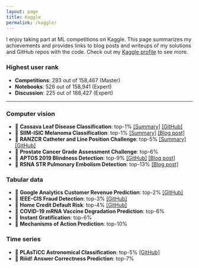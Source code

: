 ```yaml
---
layout: page
title: Kaggle
permalink: /kaggle/
---
```


I enjoy taking part at ML competitions on Kaggle. This page summarizes my achievements and provides links to blog posts and writeups of my solutions and GitHub repos with the code. Check out my [Kaggle profile](https://www.kaggle.com/kozodoi) to see more.

### Highest user rank
- **Competitions**: 293 out of 158,467 (Master)
- **Notebooks**: 526 out of 158,941 (Expert)
- **Discussion**: 225 out of 188,427 (Expert)

<hr style="height:1px;border-width:0;color:rgb(50,50,50);background-color:rgb(50,50,50)">

### Computer vision

- 🥇 **Cassava Leaf Disease Classification**: top-1% [[Summary]](https://www.kaggle.com/c/cassava-leaf-disease-classification/discussion/220751) [[GitHub]](https://github.com/kozodoi/Kaggle_Leaf_Disease_Classification)
- 🥇 **SIIM-ISIC Melanoma Classification**: top-1% [[Summary]](https://www.kaggle.com/c/siim-isic-melanoma-classification/discussion/175624) [[Blog post]](https://kozodoi.me/python/deep%20learning/computer%20vision/competitions/2020/08/30/pre-training.html)
- 🥈 **RANZCR Catheter and Line Position Challenge**: top-5% [[Summary]](https://www.kaggle.com/c/ranzcr-clip-catheter-line-classification/discussion/226664) [[GitHub]](https://github.com/kozodoi/Kaggle_RANZCR_Challenge)
- 🥉 **Prostate Cancer Grade Assessment Challenge**: top-6%
- 🥉 **APTOS 2019 Blindness Detection**: top-9% [[GitHub]](https://github.com/kozodoi/Udacity_Blindness_Detection) [[Blog post]](https://kozodoi.me/python/deep%20learning/computer%20vision/competitions/2020/07/11/blindness-detection.html)
- 🥉 **RSNA STR Pulmonary Embolism Detection**: top-13% [[Blog
post]](https://kozodoi.me/python/deep%20learning/computer%20vision/tutorial/2020/10/30/pytorch-xla-tpu.html)


### Tabular data

- 🥈 **Google Analytics Customer Revenue Prediction**: top-2% [[GitHub]](https://github.com/kozodoi/Kaggle_Google_Analytics)
- 🥈 **IEEE-CIS Fraud Detection**: top-3% [[GitHub]](https://github.com/kozodoi/Kaggle_IEEE_Fraud_Detection)
- 🥈 **Home Credit Default Risk**: top-4% [[GitHub]](https://github.com/kozodoi/Kaggle_Home_Credit)
- 🥉 **COVID-19 mRNA Vaccine Degradation Prediction**: top-6%
- 🥉 **Instant Gratification**: top-6%
- 🥉 **Mechanisms of Action Prediction**: top-10%


### Time series

- 🥈 **PLAsTiCC Astronomical Classification**: top-5% [[GitHub]](https://github.com/kozodoi/Kaggle_Astronomical_Classification)
- 🥉 **Riiid! Answer Correctness Prediction**: top-7%

